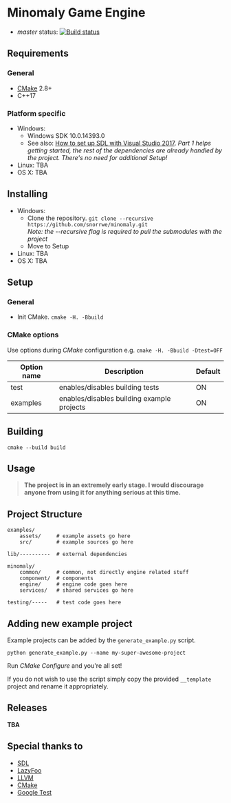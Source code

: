 # Minomaly Game Engine

- _master_ status: [![Build status](https://ci.appveyor.com/api/projects/status/1ix6lgn3objhh270/branch/master?svg=true)](https://ci.appveyor.com/project/snorrwe/minomaly/branch/master)

## Requirements

### General 

- [CMake](https://cmake.org/) 2.8+
- C++17

### Platform specific

- Windows:
    - Windows SDK 10.0.14393.0
    - See also: [How to set up SDL with Visual Studio 2017](https://www.wikihow.com/Set-Up-SDL-with-Visual-Studio-2017). _Part 1 helps getting started, the rest of the dependencies are already handled by the project. There's no need for additional Setup!_
- Linux: TBA
- OS X: TBA

## Installing

- Windows:
    - Clone the repository. `git clone --recursive https://github.com/snorrwe/minomaly.git` <br>
        _Note: the --recursive flag is required to pull the submodules with the project_
    - Move to Setup
- Linux: TBA
- OS X: TBA

## Setup

### General

- Init CMake. `cmake -H. -Bbuild`

### CMake options

Use options during _CMake_ configuration e.g. `cmake -H. -Bbuild -Dtest=OFF`

| Option name | Description | Default |
| ----------- | ----------- | ------- |
| test | enables/disables building tests | ON |
| examples | enables/disables building example projects | ON |


## Building

`cmake --build build`

## Usage

> __The project is in an extremely early stage. I would discourage anyone from using it for anything serious at this time.__

## Project Structure

```
examples/
    assets/     # example assets go here
    src/        # example sources go here

lib/----------  # external dependencies

minomaly/
    common/     # common, not directly engine related stuff
    component/  # components
    engine/     # engine code goes here
    services/   # shared services go here

testing/-----   # test code goes here
```

## Adding new example project

Example projects can be added by the `generate_example.py` script.

`python generate_example.py --name my-super-awesome-project`

Run _CMake Configure_ and you're all set!

If you do not wish to use the script simply copy the provided `__template` project and rename it appropriately.

## Releases

__TBA__

## Special thanks to

- [SDL](https://www.libsdl.org/)
- [LazyFoo](http://www.lazyfoo.net/tutorials/SDL/index.php)
- [LLVM](https://llvm.org/)
- [CMake](https://cmake.org/)
- [Google Test](https://github.com/google/googletest)

